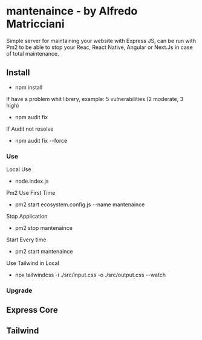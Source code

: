 # mantenaince - by Alfredo Matricciani
Simple server for maintaining your website with Express JS, can be run with Pm2 to be able to stop your Reac, React Native, Angular or Next.Js in case of total maintenance.

## Install

- npm install

If have a problem whit librery, example: 5 vulnerabilities (2 moderate, 3 high)
- npm audit fix

If Audit not resolve
- npm audit fix --force




### Use

Local Use
- node.index.js

Pm2 Use First Time
- pm2 start ecosystem.config.js --name mantenaince

Stop Application
- pm2 stop mantenaince

Start Every time
- pm2 start mantenaince

Use Tailwind in Local
- npx tailwindcss -i ./src/input.css -o ./src/output.css --watch



### Upgrade

Express Core
- 


Tailwind
- 